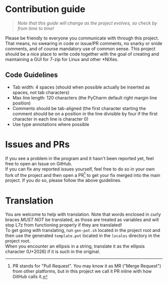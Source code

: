 # Contribution guide   
> *Note that this guide will change as the project evolves, so check by from time to time!*   

Please be friendly to everyone you communicate with through this project. That means, no swearing in code or issue/PR 
comments, no snarky or snide comments, and of course mandatory use of common sense. This project should be a nice place 
to write code together with the goal of creating and maintaining a GUI for 7-zip for Linux and other *NIXes.   

## Code Guidelines   
* Tab width: 4 spaces (should when possible actually be inserted as spaces, not tab characters)   
* Max line length: 120 characters (the PyCharm default right margin line position)   
* Comments should be tab-aligned (the first character starting the comment should be on a position in the line 
  divisible by four if the first character in each line is character 0)   
* Use type annotations where possible   

# Issues and PRs   
If you see a problem in the program and it hasn't been reported yet, feel free to open an Issue on GitHub.   
If you can fix any reported issues yourself, feel free to do so in your own fork of the project and then open a PR[^1] 
to get your fix merged into the main project. If you do so, please follow the above guidelines.   

# Translation
You are welcome to help with translation. Note that words enclosed in curly braces _MUST NOT_ be translated, as those 
are treated as variables and will stop L7z from functioning properly if they are translated!   
To get going with translating, run `gen-pot.sh` located in the project root and then use the generated `template.pot` 
located in the `locales` directory in the project root.   
When you encounter an ellipsis in a string, translate it as the ellipsis character (U+2026) if it is such in the 
original.



[^1]: PR stands for "Pull Request". You may know it as MR ("Merge Request") from other platforms, but in this project 
we call it PR inline with how GitHub calls it.  
